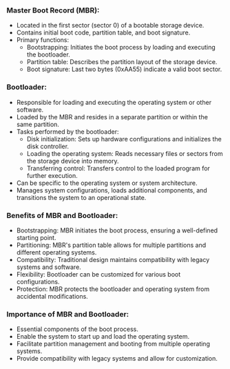 
### Master Boot Record (MBR):
- Located in the first sector (sector 0) of a bootable storage device.
- Contains initial boot code, partition table, and boot signature.
- Primary functions:
	- Bootstrapping: Initiates the boot process by loading and executing the bootloader.
	- Partition table: Describes the partition layout of the storage device.
	- Boot signature: Last two bytes (0xAA55) indicate a valid boot sector.

### Bootloader:
- Responsible for loading and executing the operating system or other software.
- Loaded by the MBR and resides in a separate partition or within the same partition.
- Tasks performed by the bootloader:
	- Disk initialization: Sets up hardware configurations and initializes the disk controller.
	- Loading the operating system: Reads necessary files or sectors from the storage device into memory.
	- Transferring control: Transfers control to the loaded program for further execution.
- Can be specific to the operating system or system architecture.
- Manages system configurations, loads additional components, and transitions the system to an operational state.

### Benefits of MBR and Bootloader:
- Bootstrapping: MBR initiates the boot process, ensuring a well-defined starting point.
- Partitioning: MBR's partition table allows for multiple partitions and different operating systems.
- Compatibility: Traditional design maintains compatibility with legacy systems and software.
- Flexibility: Bootloader can be customized for various boot configurations.
- Protection: MBR protects the bootloader and operating system from accidental modifications.

### Importance of MBR and Bootloader:
- Essential components of the boot process.
- Enable the system to start up and load the operating system.
- Facilitate partition management and booting from multiple operating systems.
- Provide compatibility with legacy systems and allow for customization.